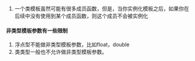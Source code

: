 1. 一个类模板虽然可能有很多成员函数，但是，当你实例化模板之后，如果你在后续中没有使用到某个成员函数，则这个成员不会被实例化

#### 非类型模板参数有一些限制
1. 浮点型不能做非类型模板参数，比如float，double
2. 类类型一般也不允许做非类型模板参数。